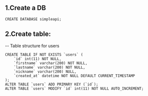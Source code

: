 ## 1.Create a DB
```
CREATE DATABASE simpleapi;
```

## 2.Create table:
-- Table structure for users
```
CREATE TABLE IF NOT EXISTS `users` (
    `id` int(11) NOT NULL,
    `firstname` varchar(200) NOT NULL,
    `lastname` varchar(200) NOT NULL,
    `nickname` varchar(200) NULL,
    `created_at` datetime NOT NULL DEFAULT CURRENT_TIMESTAMP
);
ALTER TABLE `users` ADD PRIMARY KEY (`id`);
ALTER TABLE `users` MODIFY `id` int(11) NOT NULL AUTO_INCREMENT;
```

